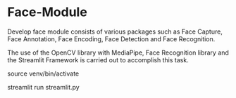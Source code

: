 # Face-Module

Develop face module consists of various packages such as Face Capture, Face Annotation, Face Encoding, Face Detection and Face Recognition.

The use of the OpenCV library with MediaPipe, Face Recognition library and the Streamlit Framework is carried out to accomplish this task.

source venv/bin/activate

streamlit run streamlit.py
